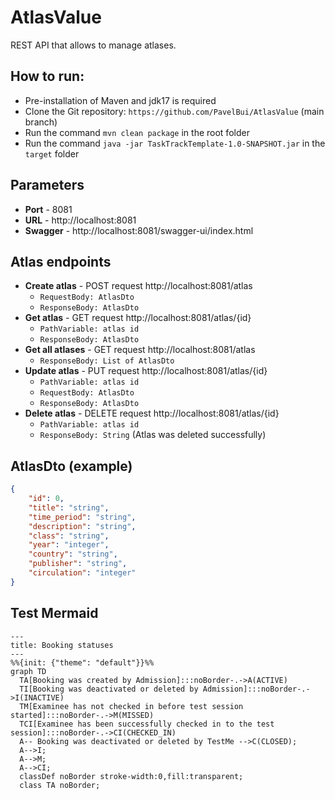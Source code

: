 # AtlasValue

REST API that allows to manage atlases. 

## How to run:
- Pre-installation of Maven and jdk17 is required
- Clone the Git repository: `https://github.com/PavelBui/AtlasValue` (main branch)
- Run the command `mvn clean package` in the root folder
- Run the command `java -jar TaskTrackTemplate-1.0-SNAPSHOT.jar` in the `target` folder

## Parameters
- **Port** - 8081
- **URL** - http://localhost:8081
- **Swagger** - http://localhost:8081/swagger-ui/index.html

## Atlas endpoints
- **Create atlas** - POST request http://localhost:8081/atlas
    - `RequestBody: AtlasDto`
    - `ResponseBody: AtlasDto`
- **Get atlas** - GET request http://localhost:8081/atlas/{id}
    - `PathVariable: atlas id`
    - `ResponseBody: AtlasDto`
- **Get all atlases** - GET request http://localhost:8081/atlas
    - `ResponseBody: List of AtlasDto`
- **Update atlas** - PUT request http://localhost:8081/atlas/{id}
    - `PathVariable: atlas id`
    - `RequestBody: AtlasDto`
    - `ResponseBody: AtlasDto`
- **Delete atlas** - DELETE request http://localhost:8081/atlas/{id}
    - `PathVariable: atlas id`
    - `ResponseBody: String` (Atlas was deleted successfully)

## AtlasDto (example)
```json
{
    "id": 0,
    "title": "string",
    "time_period": "string",
    "description": "string",
    "class": "string",
    "year": "integer",
    "country": "string",
    "publisher": "string",
    "circulation": "integer"
}
```

## Test Mermaid
```mermaid
---
title: Booking statuses
---
%%{init: {"theme": "default"}}%%
graph TD
  TA[Booking was created by Admission]:::noBorder-.->A(ACTIVE)
  TI[Booking was deactivated or deleted by Admission]:::noBorder-.->I(INACTIVE)
  TM[Examinee has not checked in before test session started]:::noBorder-.->M(MISSED)
  TCI[Examinee has been successfully checked in to the test session]:::noBorder-.->CI(CHECKED_IN)
  A-- Booking was deactivated or deleted by TestMe -->C(CLOSED);
  A-->I;
  A-->M;
  A-->CI;
  classDef noBorder stroke-width:0,fill:transparent;
  class TA noBorder;
```
